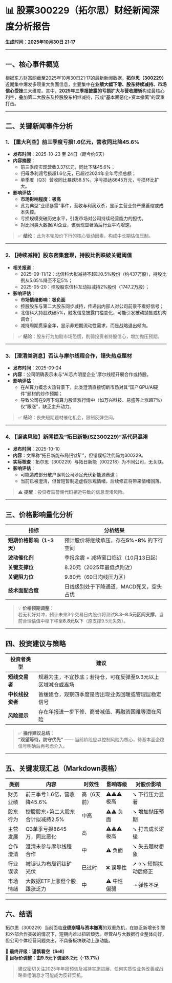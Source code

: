 # 📊 股票300229（拓尔思）财经新闻深度分析报告  
**生成时间：2025年10月30日 21:17**

---

## 一、核心事件概览

根据东方财富网截至2025年10月30日21:17的最新新闻数据，**拓尔思（300229）** 近期集中爆发多项重大负面信息，主要集中在**业绩大幅下滑、股东持续减持、市场信心受挫**三大维度。其中，**2025年三季报披露的亏损扩大与营收腰斩**构成最核心利空，叠加第二大股东及控股股东相继减持，形成“基本面恶化+资本撤离”的双重打击。

---

## 二、关键新闻事件分析

### 1. 【重大利空】前三季度亏损1.6亿元，营收同比降45.6%
- **发布时间**：2025-10-23 至 24日（距今约6天）
- **内容摘要**：
  - 前三季度实现营收3.37亿元，同比下降45.6%；
  - 归母净利润亏损超1.6亿元，已超过2024年全年亏损总额；
  - 单季度（Q3）营收同比暴跌58.5%，净亏损达8645万元，亏损环比扩大。
- **影响评估**：
  - **市场影响程度：极高**
  - 此为典型“业绩暴雷”事件，营收与利润双杀，显示主营业务严重萎缩或成本失控。
  - 亏损规模突破历史水平，引发市场对公司持续经营能力的担忧。
  - 对比同类大数据/AI企业，该表现显著落后行业平均增速。

> ✅ **结论**：此为本轮股价下行的核心驱动因素，构成中长期估值压制。

---

### 2. 【持续减持】股东密集套现，持股比例跌破关键阈值
- **相关报道**：
  - 2025-09-11/12：北信科大拟减持不超过0.5%股份（约437万股），持股比例从5.05%降至不足5%；
  - 2025-05-20：控股股东信科互动拟减持2%股份（1747.2万股）；
- **影响评估**：
  - **市场情绪影响：极负面**
  - 控股股东与第二大股东同步减持，传递出内部人对公司前景不看好信号；
  - 北信科大持股跌破5%，触发信息披露门槛变化，可能引发被动抛售或机构调仓；
  - 减持周期贯穿全年，显示非短期流动性需求，而是战略退出倾向。

> ✅ **结论**：股东行为加剧市场恐慌，削弱投资者持股信心，增加抛压预期。

---

### 3. 【澄清类消息】否认与摩尔线程合作，错失热点题材
- **发布时间**：2025-09-24
- **内容**：公司明确表示未与“AI芯片明星企业”摩尔线程开展合作或持股。
- **影响评估**：
  - 在AI算力概念火热背景下，此类澄清直接切断市场对其“国产GPU/AI硬件”题材的炒作预期；
  - 导致公司在9月下旬算力股普涨行情中（如万兴科技、易盛等上涨超7%）仅“跟涨”，缺乏主升动力。

> ✅ **结论**：丧失短期题材催化机会，限制反弹空间。

---

### 4. 【误读风险】新闻提及“拓日新能(SZ300229)”系代码混淆
- **发布时间**：2025-10-10
- **内容**：文章称“拓日新能布局钙钛矿”，但错误标注代码为300229。
- **实际核查**：拓尔思（300229）与拓日新能（002218）为不同公司，无关联。
- **影响评估**：
  - 可能造成部分散户误判公司涉足光伏新能源赛道；
  - 当前已被澄清，但曾短暂制造虚假乐观情绪，后续修正将带来情绪回落。

> ⚠️ **提醒**：投资者需警惕代码相近导致的信息混淆风险。

---

## 三、价格影响量化分析

| 指标 | 分析结果 |
|------|----------|
| **短期价格影响（1-3天）** | 预计股价将继续承压，存在**5%-8%** 的下行空间 |
| **波动催化剂** | 季报余震 + 减持窗口临近（10月13日起） |
| **关键支撑位** | 8.20元（2025年最低点附近） |
| **关键阻力位** | 9.80元（60日均线压力区） |
| **技术面配合度** | 日线级别处于下降通道，MACD死叉，空头占优 |

> 💡 **价格预期调整**：  
> 若无利好对冲，预计未来3个交易日内股价将测试**8.3~8.5元区间支撑**，当前合理估值中枢下移至**8.8元以下**（原支撑9.5元失效）。

---

## 四、投资建议与策略

| 投资者类型 | 建议 |
|-----------|------|
| **短线交易者** | 规避为主，不宜抄底；若持仓，可在反弹至9.3元以上区域减仓或离场 |
| **中长线投资者** | 暂缓建仓，观察四季度是否出现业务回暖或管理层稳定信号 |
| **风险提示** | 存在年报进一步下修、商誉减值、再融资困难等潜在风险 |

> ✅ **操作建议总结**：  
> **“观望等待，防守优先”** —— 当前阶段应以控制风险为核心，待基本面企稳信号明确后再考虑介入。

---

## 五、关键发现汇总（Markdown表格）

| 类别 | 内容 | 时效性 | 影响等级 | 对股价影响 |
|------|------|--------|----------|-------------|
| 财务业绩 | 前三季亏1.6亿，营收降45.6% | 高（6天前） | ⚠️⚠️⚠️ 极高 | ➘ 下行压力显著 |
| 股东行为 | 控股股东+第二大股东合计拟减持2.5% | 中高 | ⚠️⚠ 负面 | ➘ 增加抛压预期 |
| 主营发展 | Q3单季亏损8645万，同比恶化 | 高 | ⚠️⚠️⚠️ 极高 | ➘ 打击成长逻辑 |
| 合作澄清 | 澄清未参与摩尔线程合作 | 中 | ⚠️ 负面 | ➘ 失去题材想象 |
| 行业误读 | 被误认为布局钙钛矿光伏 | 已过时 | ❌ 误导性 | ➚→➘ 短期扰动后修正 |
| 市场情绪 | 大数据ETF上涨但个股跟涨乏力 | 中 | ⚠️ 中性偏弱 | ➝ 弹性不足 |

---

## 六、结语

拓尔思（300229）当前面临**业绩崩塌与资本撤离**的双重危机，在缺乏新增长引擎和外部合作突破的情况下，短期内难以扭转颓势。尽管AI与大数据行业整体向好，但公司个体经营问题突出，不具备板块联动上涨动能。

📌 **最终评级：谨慎看空（Sell）**  
📌 **目标价调整：由9.5元下调至8.2元（-13.7%）**

> 建议密切关注2025年年报预告及减持实施进展，任何实质性业务改善或战略重组消息才可能成为反转契机。